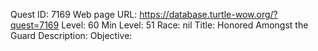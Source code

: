Quest ID: 7169
Web page URL: https://database.turtle-wow.org/?quest=7169
Level: 60
Min Level: 51
Race: nil
Title: Honored Amongst the Guard
Description: 
Objective: 
